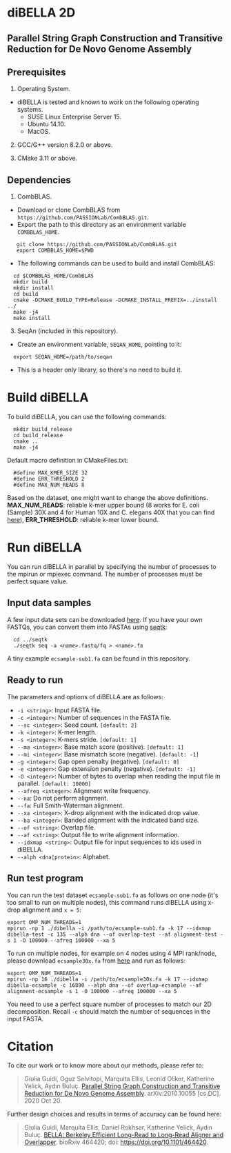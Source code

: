 # diBELLA 2D
## Parallel String Graph Construction and Transitive Reduction for De Novo Genome Assembly

## Prerequisites

1. Operating System.
  * diBELLA is tested and known to work on the following operating systems.
    *  SUSE Linux Enterprise Server 15.
    *  Ubuntu 14.10.
    *  MacOS.
    
2. GCC/G++ version 8.2.0 or above.

3. CMake 3.11 or above.

## Dependencies
    
1. CombBLAS.
  * Download or clone CombBLAS from `https://github.com/PASSIONLab/CombBLAS.git`.
  * Export the path to this directory as an environment variable `COMBBLAS_HOME`.
   ```
      git clone https://github.com/PASSIONLab/CombBLAS.git
      export COMBBLAS_HOME=$PWD
   ```
  * The following commands can be used to build and install CombBLAS:
  ```
    cd $COMBBLAS_HOME/CombBLAS
    mkdir build
    mkdir install
    cd build
    cmake -DCMAKE_BUILD_TYPE=Release -DCMAKE_INSTALL_PREFIX=../install ../
    make -j4
    make install         
  ```
3. SeqAn (included in this repository).
  * Create an environment variable, `SEQAN_HOME`, pointing to it:
  ```
    export SEQAN_HOME=/path/to/seqan
  ```
  * This is a header only library, so there's no need to build it.

# Build diBELLA

To build diBELLA, you can use the following commands:
  ```
    mkdir build_release
    cd build_release
    cmake ..
    make -j4  
  ```
Default macro definition in CMakeFiles.txt:
  ```
    #define MAX_KMER_SIZE 32
    #define ERR_THRESHOLD 2
    #define MAX_NUM_READS 8
  ```
Based on the dataset, one might want to change the above definitions. **MAX_NUM_READS**: reliable k-mer upper bound (8 works for E. coli (Sample) 30X and 4 for Human 10X and C. elegans 40X that you can find [here](https://portal.nersc.gov/project/m1982/dibella.2d/inputs/)), **ERR_THRESHOLD**: reliable k-mer lower bound.

# Run diBELLA

You can run diBELLA in parallel by specifying the number of processes to the mpirun or mpiexec command. The number of processes must be perfect square value.

## Input data samples
A few input data sets can be downloaded [here](https://portal.nersc.gov/project/m1982/dibella.2d/inputs/). If you have your own FASTQs, you can convert them into FASTAs using [seqtk](https://github.com/lh3/seqtk):

  ```
    cd ../seqtk
    ./seqtk seq -a <name>.fastq/fq > <name>.fa
  ```
A tiny example `ecsample-sub1.fa` can be found in this repository.

## Ready to run
The parameters and options of diBELLA are as follows:
- ```-i <string>```: Input FASTA file.
- ```-c <integer>```: Number of sequences in the FASTA file.
- ```--sc <integer>```: Seed count. ```[default: 2]```
- ```-k <integer>```: K-mer length.
- ```-s <integer>```: K-mers stride. ```[default: 1]```
- ```--ma <integer>```: Base match score (positive). ```[default: 1]```
- ```--mi <integer>```: Base mismatch score (negative). ```[default: -1]```
- ```-g <integer>```: Gap open penalty (negative). ```[default: 0]```
- ```-e <integer>```: Gap extension penalty (negative). ```[default: -1]```
- ```-O <integer>```: Number of bytes to overlap when reading the input file in parallel. ```[default: 10000]```
- ```--afreq <integer>```: Alignment write frequency.
- ```--na```: Do not perform alignment.
- ```--fa```: Full Smith-Waterman alignment.
- ```--xa <integer>```: X-drop alignment with the indicated drop value.
- ```--ba <integer>```: Banded alignment with the indicated band size.
- ```--of <string>```: Overlap file.
- ```--af <string>```: Output file to write alignment information. 
- ```--idxmap <string>```: Output file for input sequences to ids used in diBELLA.
- ```--alph <dna|protein>```: Alphabet.

## Run test program
You can run the test dataset ```ecsample-sub1.fa``` as follows on one node (it's too small to run on multiple nodes), this command runs diBELLA using x-drop alignment and ```x = 5```:
```
export OMP_NUM_THREADS=1
mpirun -np 1 ./dibella -i /path/to/ecsample-sub1.fa -k 17 --idxmap dibella-test -c 135 --alph dna --of overlap-test --af alignment-test -s 1 -O 100000 --afreq 100000 --xa 5
```
To run on multiple nodes, for example on 4 nodes using 4 MPI rank/node, please download ```ecsample30x.fa``` from [here](https://portal.nersc.gov/project/m1982/dibella.2d/inputs/) and run as follows:
```
export OMP_NUM_THREADS=1
mpirun -np 16 ./dibella -i /path/to/ecsample30x.fa -k 17 --idxmap dibella-ecsample -c 16890 --alph dna --of overlap-ecsample --af alignment-ecsample -s 1 -O 100000 --afreq 100000 --xa 5
```
You need to use a perfect square number of processes to match our 2D decomposition. Recall ```-c``` should match the number of sequences in the input FASTA.

# Citation
To cite our work or to know more about our methods, please refer to:

> Giulia Guidi, Oguz Selvitopi, Marquita Ellis, Leonid Oliker, Katherine Yelick, Aydın Buluç. [Parallel String Graph Construction and Transitive Reduction for De Novo Genome Assembly](https://arxiv.org/pdf/2010.10055.pdf). arXiv:2010.10055 [cs.DC]. 2020 Oct 20.

Further design choices and results in terms of accuracy can be found here:

> Giulia Guidi, Marquita Ellis, Daniel Rokhsar, Katherine Yelick, Aydın Buluç. [BELLA: Berkeley Efficient Long-Read to Long-Read Aligner and Overlapper](https://www.biorxiv.org/content/10.1101/464420v5.full.pdf). bioRxiv 464420; doi: https://doi.org/10.1101/464420.
